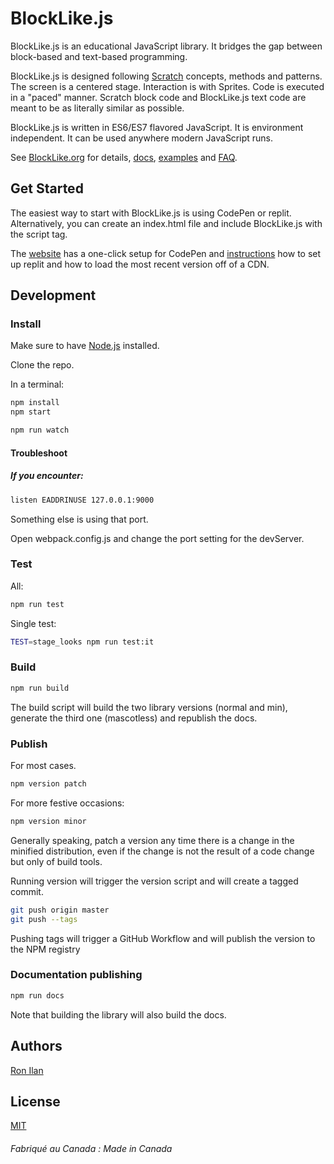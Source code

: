 # BlockLike.js

BlockLike.js is an educational JavaScript library. It bridges the gap between block-based and text-based programming.

BlockLike.js is designed following [Scratch](https://scratch.mit.edu) concepts, methods and patterns. The screen is a centered stage. Interaction is with Sprites. Code is executed in a "paced" manner. Scratch block code and BlockLike.js text code are meant to be as literally similar as possible.

BlockLike.js is written in ES6/ES7 flavored JavaScript. It is environment independent. It can be used anywhere modern JavaScript runs.

See [BlockLike.org](https://www.blocklike.org) for details, [docs](https://www.blocklike.org/docs), [examples](https://www.blocklike.org/example) and [FAQ](https://www.blocklike.org/faq.html).

## Get Started

The easiest way to start with BlockLike.js is using CodePen or replit. Alternatively, you can create an index.html file and include BlockLike.js with the script tag.

The [website](https://www.blocklike.org/#getstarted) has a one-click setup for CodePen and [instructions](https://www.blocklike.org/#getstarted) how to set up replit and how to load the most recent version off of a CDN.

## Development

### Install

Make sure to have [Node.js](https://nodejs.org) installed.

Clone the repo.

In a terminal:

```sh
npm install
npm start

npm run watch
```

#### Troubleshoot

##### If you encounter:

```sh
listen EADDRINUSE 127.0.0.1:9000
```

Something else is using that port. 

Open webpack.config.js and change the port setting for the devServer.

### Test

All:
```sh
npm run test
```

Single test:
```sh
TEST=stage_looks npm run test:it
```

### Build

```sh
npm run build
```

The build script will build the two library versions (normal and min), generate the third one (mascotless) and republish the docs.


### Publish

For most cases.

```sh
npm version patch
```

For more festive occasions:

```sh
npm version minor
```

Generally speaking, patch a version any time there is a change in the minified distribution, even if the change is not the result of a code change but only of build tools. 

Running version will trigger the version script and will create a tagged commit.

```sh
git push origin master
git push --tags  

```

Pushing tags will trigger a GitHub Workflow and will publish the version to the NPM registry

### Documentation publishing

```sh
npm run docs
```

Note that building the library will also build the docs.

## Authors

[Ron Ilan](https://www.ronilan.com)

## License
[MIT](https://en.wikipedia.org/wiki/MIT_License)

###### Fabriqué au Canada : Made in Canada
